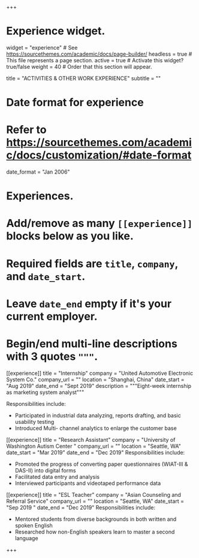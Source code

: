 +++
# Experience widget.
widget = "experience"  # See https://sourcethemes.com/academic/docs/page-builder/
headless = true  # This file represents a page section.
active = true  # Activate this widget? true/false
weight = 40  # Order that this section will appear.

title = "ACTIVITIES & OTHER WORK EXPERIENCE"
subtitle = ""

# Date format for experience
#   Refer to https://sourcethemes.com/academic/docs/customization/#date-format
date_format = "Jan 2006"

# Experiences.
#   Add/remove as many `[[experience]]` blocks below as you like.
#   Required fields are `title`, `company`, and `date_start`.
#   Leave `date_end` empty if it's your current employer.
#   Begin/end multi-line descriptions with 3 quotes `"""`.
[[experience]]
  title = "Internship"
  company = "United Automotive Electronic System Co."
  company_url = ""
  location = "Shanghai, China"
  date_start = "Aug 2019"
  date_end = "Sept 2019"
 description = """Eight-week internship as marketing system analyst"""
 
 Responsibilities include:
  
  * Participated in industrial data analyzing, reports drafting, and basic usability testing
  * Introduced Multi- channel analytics to enlarge the customer base

[[experience]]
  title = "Research Assistant"
  company = "University of Washington Autism Center "
  company_url = ""
  location = "Seattle, WA"
  date_start = "Mar 2019"
  date_end = "Dec 2019"
   Responsibilities include:
   
   * Promoted the progress of converting paper questionnaires (WIAT-III & DAS-II) into digital forms
   * Facilitated data entry and analysis
   * Interviewed participants and videotaped performance data
   
   [[experience]]
   title = "ESL Teacher"
   company = "Asian Counseling and Referral Service"
   company_url = ""
   location = "Seattle, WA"
   date_start = "Sep 2019 "
   date_end = "Dec 2019"
    Responsibilities include:
  * Mentored students from diverse backgrounds in both written and spoken English
  * Researched how non-English speakers learn to master a second language
  
   
+++
